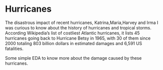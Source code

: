# Hurricanes


The disastrous impact of recent hurricanes, Katrina,Maria,Harvey and Irma I was curious to know about the history of hurricanes and tropical storms. According Wikipedia’s list of costliest Atlantic hurricanes, it lists 45 hurricanes going back to Hurricane Betsy in 1965, with 30 of them since 2000 totaling 803 billion dollars in estimated damages and 6,591 US fatalities.

Some simple EDA to know more about the damage caused by these hurricanes.


